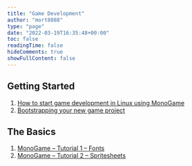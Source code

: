 ```yaml
---
title: "Game Development"
author: "mort8088"
type: "page"
date: "2022-03-19T16:35:48+00:00"
toc: false
readingTime: false
hideComments: true
showFullContent: false
---
```

## Getting Started

  1. [How to start game development in Linux using MonoGame][1]
  2. [Bootstrapping your new game project][2]

## The Basics

  1. [MonoGame &#8211; Tutorial 1 &#8211; Fonts][3]
  1. [MonoGame &#8211; Tutorial 2 &#8211; Spritesheets][4]

 [1]: /2022/03/05/start-game-development-in-linux/
 [2]: /2022/03/12/bootstrapping-your-new-game-project/
 [3]: /2022/03/19/monogame-tutorial-1-fonts/
 [4]: /2023/08/27/monogame-tutorial-2-spritesheets/
